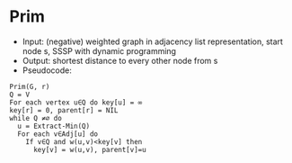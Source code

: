 # Prim

- Input: (negative) weighted graph in adjacency list representation, start node s, SSSP with dynamic programming
- Output: shortest distance to every other node from s
- Pseudocode:
```
Prim(G, r)
Q = V
For each vertex u∈Q do key[u] = ∞
key[r] = 0, parent[r] = NIL
while Q ≠∅ do
  u = Extract-Min(Q)
  For each v∈Adj[u] do
    If v∈Q and w(u,v)<key[v] then
      key[v] = w(u,v), parent[v]=u
```
